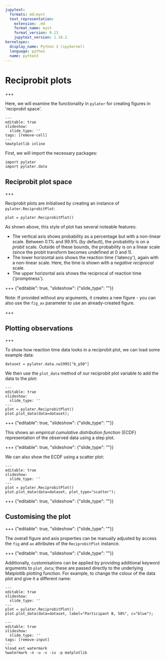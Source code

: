 ```yaml
---
jupytext:
  formats: md:myst
  text_representation:
    extension: .md
    format_name: myst
    format_version: 0.13
    jupytext_version: 1.16.2
kernelspec:
  display_name: Python 3 (ipykernel)
  language: python
  name: python3
---
```


# Reciprobit plots

+++

Here, we will examine the functionality in `pylater` for creating figures in 'reciprobit space'.

```{code-cell} ipython3
---
editable: true
slideshow:
  slide_type: ''
tags: [remove-cell]
---
%matplotlib inline
```

First, we will import the necessary packages:

```{code-cell} ipython3
import pylater
import pylater.data
```

## Reciprobit plot space

+++

Reciprobit plots are initialised by creating an instance of `pylater.ReciprobitPlot`:

```{code-cell} ipython3
plot = pylater.ReciprobitPlot()
```

As shown above, this style of plot has several noteable features:
* The vertical axis shows probability as a percentage but with a non-linear scale. Between 0.1% and 99.9% (by default), the probability is on a *probit* scale. Outside of these bounds, the probability is on a linear scale (since the probit transform becomes undefined at 0 and 1).
* The lower horizontal axis shows the reaction time ('latency'), again with a non-linear scale. Here, the time is shown with a *negative reciprocal* scale.
* The upper horizontal axis shows the reciprocal of reaction time ('promptness').

+++ {"editable": true, "slideshow": {"slide_type": ""}}

Note: If provided without any arguments, it creates a new figure - you can also use the `fig_ax` parameter to use an already-created figure.

+++

## Plotting observations

+++

To show how reaction time data looks in a reciprobit plot, we can load some example data:

```{code-cell} ipython3
dataset = pylater.data.cw1995["b_p50"]
```

We then use the `plot_data` method of our reciprobit plot variable to add the data to the plot:

```{code-cell} ipython3
---
editable: true
slideshow:
  slide_type: ''
---
plot = pylater.ReciprobitPlot()
plot.plot_data(data=dataset);
```

+++ {"editable": true, "slideshow": {"slide_type": ""}}

This shows an *empirical cumulative distribution function* (ECDF) representation of the observed data using a step plot.

+++ {"editable": true, "slideshow": {"slide_type": ""}}

We can also show the ECDF using a scatter plot:

```{code-cell} ipython3
---
editable: true
slideshow:
  slide_type: ''
---
plot = pylater.ReciprobitPlot()
plot.plot_data(data=dataset, plot_type="scatter");
```

+++ {"editable": true, "slideshow": {"slide_type": ""}}

## Customising the plot

+++ {"editable": true, "slideshow": {"slide_type": ""}}

The overall figure and axis properties can be manually adjusted by access the `fig` and `ax` attributes of the `ReciprobitPlot` instance.

+++ {"editable": true, "slideshow": {"slide_type": ""}}

Additionally, customisations can be applied by providing additional keyword arguments to `plot_data`; these are passed directly to the underlying Matplotlib plotting function.
For example, to change the colour of the data plot and give it a different name:

```{code-cell} ipython3
---
editable: true
slideshow:
  slide_type: ''
---
plot = pylater.ReciprobitPlot()
plot.plot_data(data=dataset, label="Participant B, 50%", c="blue");
```

```{code-cell} ipython3
---
editable: true
slideshow:
  slide_type: ''
tags: [remove-input]
---
%load_ext watermark
%watermark -n -u -v -iv -p matplotlib
```
